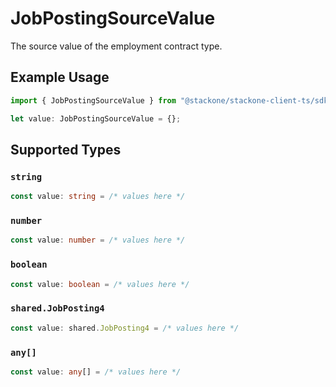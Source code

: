 # JobPostingSourceValue

The source value of the employment contract type.

## Example Usage

```typescript
import { JobPostingSourceValue } from "@stackone/stackone-client-ts/sdk/models/shared";

let value: JobPostingSourceValue = {};
```

## Supported Types

### `string`

```typescript
const value: string = /* values here */
```

### `number`

```typescript
const value: number = /* values here */
```

### `boolean`

```typescript
const value: boolean = /* values here */
```

### `shared.JobPosting4`

```typescript
const value: shared.JobPosting4 = /* values here */
```

### `any[]`

```typescript
const value: any[] = /* values here */
```

